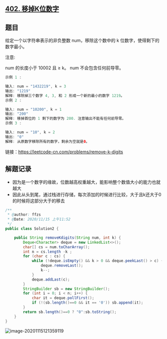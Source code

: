 ## [402. 移掉K位数字](https://leetcode-cn.com/problems/remove-k-digits/)

## 题目

给定一个以字符串表示的非负整数 num，移除这个数中的 k 位数字，使得剩下的数字最小。

注意:

num 的长度小于 10002 且 ≥ k。
num 不会包含任何前导零。

```java
示例 1 :

输入: num = "1432219", k = 3
输出: "1219"
解释: 移除掉三个数字 4, 3, 和 2 形成一个新的最小的数字 1219。
示例 2 :

输入: num = "10200", k = 1
输出: "200"
解释: 移掉首位的 1 剩下的数字为 200. 注意输出不能有任何前导零。
示例 3 :

输入: num = "10", k = 2
输出: "0"
解释: 从原数字移除所有的数字，剩余为空就是0。
```



链接：https://leetcode-cn.com/problems/remove-k-digits



## 解题记录

+ 因为是一个数字的缘故，位数越高权重越大，能影响整个数值大小的能力也就越大
+ 因此从头到尾，通过栈进行存储，每次添加的时候进行比较，大于且k还大于0的时候将这部分大于的移去

```java
/**
 * @author: ffzs
 * @Date: 2020/11/15 上午11:52
 */
public class Solution2 {

    public String removeKdigits(String num, int k) {
        Deque<Character> deque = new LinkedList<>();
        char[] cs = num.toCharArray();
        int n = cs.length -k ;
        for (char c : cs) {
            while (!deque.isEmpty() && k > 0 && deque.peekLast() > c) {
                deque.removeLast();
                k--;
            }
            deque.addLast(c);
        }
        StringBuilder sb = new StringBuilder();
        for (int i = 0; i < n; i++) {
            char it = deque.pollFirst();
            if (!(sb.length()==0 && it == '0')) sb.append(it);
        }
        return sb.length()==0 ? "0":sb.toString();
    }
}
```

![image-20201115121359119](https://gitee.com/ffzs/picture_go/raw/master/img/image-20201115121359119.png)